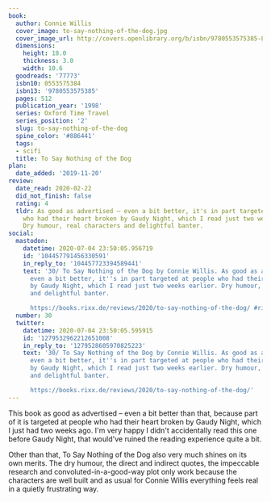 ```yaml
---
book:
  author: Connie Willis
  cover_image: to-say-nothing-of-the-dog.jpg
  cover_image_url: http://covers.openlibrary.org/b/isbn/9780553575385-L.jpg
  dimensions:
    height: 18.0
    thickness: 3.0
    width: 10.6
  goodreads: '77773'
  isbn10: 0553575384
  isbn13: '9780553575385'
  pages: 512
  publication_year: '1998'
  series: Oxford Time Travel
  series_position: '2'
  slug: to-say-nothing-of-the-dog
  spine_color: '#886441'
  tags:
  - scifi
  title: To Say Nothing of the Dog
plan:
  date_added: '2019-11-20'
review:
  date_read: 2020-02-22
  did_not_finish: false
  rating: 4
  tldr: As good as advertised – even a bit better, it's in part targeted at people
    who had their heart broken by Gaudy Night, which I read just two weeks earlier.
    Dry humour, real characters and delightful banter.
social:
  mastodon:
    datetime: 2020-07-04 23:50:05.956719
    id: '104457791456330591'
    in_reply_to: '104457723394589441'
    text: '30/ To Say Nothing of the Dog by Connie Willis. As good as advertised –
      even a bit better, it''s in part targeted at people who had their heart broken
      by Gaudy Night, which I read just two weeks earlier. Dry humour, real characters
      and delightful banter.

      https://books.rixx.de/reviews/2020/to-say-nothing-of-the-dog/ #rixxReads'
  number: 30
  twitter:
    datetime: 2020-07-04 23:50:05.595915
    id: '1279532962212651008'
    in_reply_to: '1279528605970825223'
    text: '30/ To Say Nothing of the Dog by Connie Willis. As good as advertised –
      even a bit better, it''s in part targeted at people who had their heart broken
      by Gaudy Night, which I read just two weeks earlier. Dry humour, real characters
      and delightful banter.

      https://books.rixx.de/reviews/2020/to-say-nothing-of-the-dog/'
---
```


This book as good as advertised – even a bit better than that, because part of it is targeted at people who had their heart broken by Gaudy Night, which I just had two weeks ago. I'm very happy I didn't accidentally read this one before Gaudy Night, that would've ruined the reading experience quite a bit.

Other than that, To Say Nothing of the Dog also very much shines on its own merits. The dry humour, the direct and indirect quotes, the impeccable research and convoluted-in-a-good-way plot only work because the characters are well built and as usual for Connie Willis everything feels real in a quietly frustrating way.
